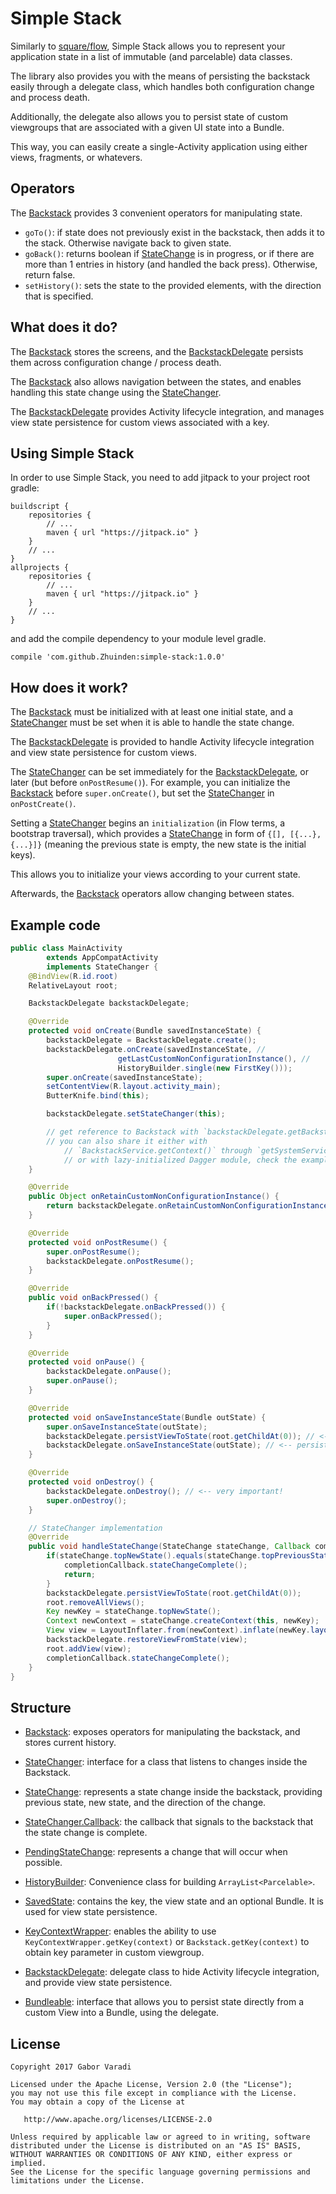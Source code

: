 # Simple Stack

Similarly to [square/flow](https://github.com/square/flow), Simple Stack allows you to represent your application state in a list of immutable (and parcelable) data classes.

The library also provides you with the means of persisting the backstack easily through a delegate class, which handles both configuration change and process death.

Additionally, the delegate also allows you to persist state of custom viewgroups that are associated with a given UI state into a Bundle.

This way, you can easily create a single-Activity application using either views, fragments, or whatevers.

## Operators

The [Backstack](https://github.com/Zhuinden/simple-stack/blob/master/simple-stack/src/main/java/com/zhuinden/simplestack/Backstack.java) provides 3 convenient operators for manipulating state.

- `goTo()`: if state does not previously exist in the backstack, then adds it to the stack. Otherwise navigate back to given state.
- `goBack()`: returns boolean if [StateChange](https://github.com/Zhuinden/simple-stack/blob/master/simple-stack/src/main/java/com/zhuinden/simplestack/StateChange.java) is in progress, or if there are more than 1 entries in history (and handled the back press). Otherwise, return false.
- `setHistory()`: sets the state to the provided elements, with the direction that is specified.

## What does it do?

The [Backstack](https://github.com/Zhuinden/simple-stack/blob/master/simple-stack/src/main/java/com/zhuinden/simplestack/Backstack.java) stores the screens, and the [BackstackDelegate](https://github.com/Zhuinden/simple-stack/blob/master/simple-stack/src/main/java/com/zhuinden/simplestack/BackstackDelegate.java) persists them across configuration change / process death.

The [Backstack](https://github.com/Zhuinden/simple-stack/blob/master/simple-stack/src/main/java/com/zhuinden/simplestack/Backstack.java) also allows navigation between the states, and enables handling this state change using the [StateChanger](https://github.com/Zhuinden/simple-stack/blob/master/simple-stack/src/main/java/com/zhuinden/simplestack/StateChanger.java).

The [BackstackDelegate](https://github.com/Zhuinden/simple-stack/blob/master/simple-stack/src/main/java/com/zhuinden/simplestack/BackstackDelegate.java) provides Activity lifecycle integration, and manages view state persistence for custom views associated with a key.

## Using Simple Stack

In order to use Simple Stack, you need to add jitpack to your project root gradle:

    buildscript {
        repositories {
            // ...
            maven { url "https://jitpack.io" }
        }
        // ...
    }
    allprojects {
        repositories {
            // ...
            maven { url "https://jitpack.io" }
        }
        // ...
    }


and add the compile dependency to your module level gradle.

    compile 'com.github.Zhuinden:simple-stack:1.0.0'

## How does it work?

The [Backstack](https://github.com/Zhuinden/simple-stack/blob/master/simple-stack/src/main/java/com/zhuinden/simplestack/Backstack.java) must be initialized with at least one initial state, and a [StateChanger](https://github.com/Zhuinden/simple-stack/blob/master/simple-stack/src/main/java/com/zhuinden/simplestack/StateChanger.java) must be set when it is able to handle the state change.

The [BackstackDelegate](https://github.com/Zhuinden/simple-stack/blob/master/simple-stack/src/main/java/com/zhuinden/simplestack/BackstackDelegate.java) is provided to handle Activity lifecycle integration and view state persistence for custom views.

The [StateChanger](https://github.com/Zhuinden/simple-stack/blob/master/simple-stack/src/main/java/com/zhuinden/simplestack/StateChanger.java) can be set immediately for the [BackstackDelegate](https://github.com/Zhuinden/simple-stack/blob/master/simple-stack/src/main/java/com/zhuinden/simplestack/BackstackDelegate.java), or later (but before `onPostResume()`). For example, you can initialize the [Backstack](https://github.com/Zhuinden/simple-stack/blob/master/simple-stack/src/main/java/com/zhuinden/simplestack/Backstack.java) before `super.onCreate()`, but set the [StateChanger](https://github.com/Zhuinden/simple-stack/blob/master/simple-stack/src/main/java/com/zhuinden/simplestack/StateChanger.java) in `onPostCreate()`.

Setting a [StateChanger](https://github.com/Zhuinden/simple-stack/blob/master/simple-stack/src/main/java/com/zhuinden/simplestack/StateChanger.java) begins an `initialization` (in Flow terms, a bootstrap traversal), which provides a [StateChange](https://github.com/Zhuinden/simple-stack/blob/master/simple-stack/src/main/java/com/zhuinden/simplestack/StateChange.java) in form of `{[], [{...}, {...}]}` (meaning the previous state is empty, the new state is the initial keys).

This allows you to initialize your views according to your current state.

Afterwards, the [Backstack](https://github.com/Zhuinden/simple-stack/blob/master/simple-stack/src/main/java/com/zhuinden/simplestack/Backstack.java) operators allow changing between states.

## Example code

``` java
public class MainActivity
        extends AppCompatActivity
        implements StateChanger {
    @BindView(R.id.root)
    RelativeLayout root;

    BackstackDelegate backstackDelegate;

    @Override
    protected void onCreate(Bundle savedInstanceState) {
        backstackDelegate = BackstackDelegate.create();
        backstackDelegate.onCreate(savedInstanceState, //
                        getLastCustomNonConfigurationInstance(), //
                        HistoryBuilder.single(new FirstKey()));
        super.onCreate(savedInstanceState);
        setContentView(R.layout.activity_main);
        ButterKnife.bind(this);

        backstackDelegate.setStateChanger(this);

        // get reference to Backstack with `backstackDelegate.getBackstack()`
        // you can also share it either with
            // `BackstackService.getContext()` through `getSystemService()`
            // or with lazy-initialized Dagger module, check the examples for exact usage.
    }

    @Override
    public Object onRetainCustomNonConfigurationInstance() {
        return backstackDelegate.onRetainCustomNonConfigurationInstance();
    }

    @Override
    protected void onPostResume() {
        super.onPostResume();
        backstackDelegate.onPostResume();
    }

    @Override
    public void onBackPressed() {
        if(!backstackDelegate.onBackPressed()) {
            super.onBackPressed();
        }
    }

    @Override
    protected void onPause() {
        backstackDelegate.onPause();
        super.onPause();
    }

    @Override
    protected void onSaveInstanceState(Bundle outState) {
        super.onSaveInstanceState(outState);
        backstackDelegate.persistViewToState(root.getChildAt(0)); // <-- persisting view state
        backstackDelegate.onSaveInstanceState(outState); // <-- persisting backstack + view states
    }

    @Override
    protected void onDestroy() {
        backstackDelegate.onDestroy(); // <-- very important!
        super.onDestroy();
    }

    // StateChanger implementation
    @Override
    public void handleStateChange(StateChange stateChange, Callback completionCallback) {
        if(stateChange.topNewState().equals(stateChange.topPreviousState())) {
            completionCallback.stateChangeComplete();
            return;
        }
        backstackDelegate.persistViewToState(root.getChildAt(0));
        root.removeAllViews();
        Key newKey = stateChange.topNewState();
        Context newContext = stateChange.createContext(this, newKey);
        View view = LayoutInflater.from(newContext).inflate(newKey.layout(), root, false);
        backstackDelegate.restoreViewFromState(view);
        root.addView(view);
        completionCallback.stateChangeComplete();
    }
}
```

## Structure

- [Backstack](https://github.com/Zhuinden/simple-stack/blob/master/simple-stack/src/main/java/com/zhuinden/simplestack/Backstack.java): exposes operators for manipulating the backstack, and stores current history.

- [StateChanger](https://github.com/Zhuinden/simple-stack/blob/master/simple-stack/src/main/java/com/zhuinden/simplestack/StateChanger.java): interface for a class that listens to changes inside the Backstack.

- [StateChange](https://github.com/Zhuinden/simple-stack/blob/master/simple-stack/src/main/java/com/zhuinden/simplestack/StateChange.java): represents a state change inside the backstack, providing previous state, new state, and the direction of the change.

- [StateChanger.Callback](https://github.com/Zhuinden/simple-stack/blob/master/simple-stack/src/main/java/com/zhuinden/simplestack/StateChange.java): the callback that signals to the backstack that the state change is complete.

- [PendingStateChange](https://github.com/Zhuinden/simple-stack/blob/master/simple-stack/src/main/java/com/zhuinden/simplestack/PendingStateChange.java): represents a change that will occur when possible.

- [HistoryBuilder](https://github.com/Zhuinden/simple-stack/blob/master/simple-stack/src/main/java/com/zhuinden/simplestack/HistoryBuilder.java): Convenience class for building `ArrayList<Parcelable>`.

- [SavedState](https://github.com/Zhuinden/simple-stack/blob/master/simple-stack/src/main/java/com/zhuinden/simplestack/SavedState.java): contains the key, the view state and an optional Bundle. It is used for view state persistence.

- [KeyContextWrapper](https://github.com/Zhuinden/simple-stack/blob/master/simple-stack/src/main/java/com/zhuinden/simplestack/KeyContextWrapper.java): enables the ability to use `KeyContextWrapper.getKey(context)` or `Backstack.getKey(context)` to obtain key parameter in custom viewgroup.

- [BackstackDelegate](https://github.com/Zhuinden/simple-stack/blob/master/simple-stack/src/main/java/com/zhuinden/simplestack/BackstackDelegate.java): delegate class to hide Activity lifecycle integration, and provide view state persistence.

- [Bundleable](https://github.com/Zhuinden/simple-stack/blob/master/simple-stack/src/main/java/com/zhuinden/simplestack/Bundleable.java): interface that allows you to persist state directly from a custom View into a Bundle, using the delegate.



## License

    Copyright 2017 Gabor Varadi

    Licensed under the Apache License, Version 2.0 (the "License");
    you may not use this file except in compliance with the License.
    You may obtain a copy of the License at

       http://www.apache.org/licenses/LICENSE-2.0

    Unless required by applicable law or agreed to in writing, software
    distributed under the License is distributed on an "AS IS" BASIS,
    WITHOUT WARRANTIES OR CONDITIONS OF ANY KIND, either express or implied.
    See the License for the specific language governing permissions and
    limitations under the License.